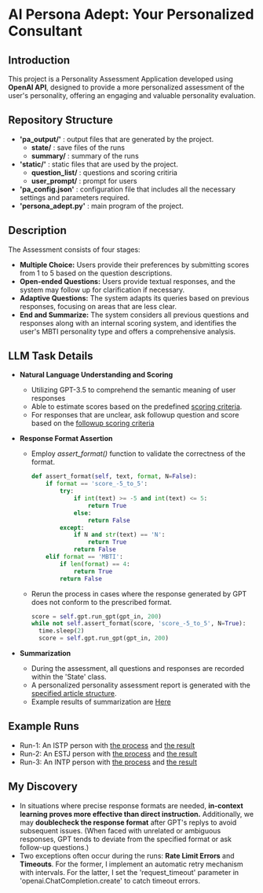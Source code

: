 # AI Persona Adept: Your Personalized Consultant

## Introduction
This project is a Personality Assessment Application developed using **OpenAI API**, designed to provide a more personalized assessment of the user's personality, offering an engaging and valuable personality evaluation.

## Repository Structure

+ **'pa_output/'** : output files that are generated by the project. 
  - **state/** : save files of the runs
  - **summary/** : summary of the runs
+ **'static/'** : static files that are used by the project.
  - **question_list/** : questions and scoring critiria
  - **user_prompt/** : prompt for users
+ **'pa_config.json'** : configuration file that includes all the necessary settings and parameters required.
+ **'persona_adept.py'** : main program of the project.

## Description

The Assessment consists of four stages:
+ **Multiple Choice:** Users provide their preferences by submitting scores from 1 to 5 based on the question descriptions.
+ **Open-ended Questions:** Users provide textual responses, and the system may follow up for clarification if necessary.
+ **Adaptive Questions:** The system adapts its queries based on previous responses, focusing on areas that are less clear.
+ **End and Summarize:** The system considers all previous questions and responses along with an internal scoring system, and identifies the user's MBTI personality type and offers a comprehensive analysis.

## LLM Task Details
+ **Natural Language Understanding and Scoring**
  - Utilizing GPT-3.5 to comprehend the semantic meaning of user responses
  - Able to estimate scores based on the predefined [scoring criteria](https://github.com/berlin0308/AI-Persona-Adept/blob/main/static/question_list/scoring_prompt_first.txt).
  - For responses that are unclear, ask followup question and score based on the [followup scoring criteria](https://github.com/berlin0308/AI-Persona-Adept/blob/main/static/question_list/scoring_prompt_followup.txt)
 
+ **Response Format Assertion**
  - Employ *assert_format()* function to validate the correctness of the format.
    ``` python
    def assert_format(self, text, format, N=False):
        if format == 'score_-5_to_5':
            try:
                if int(text) >= -5 and int(text) <= 5:
                    return True
                else:
                    return False 
            except:
                if N and str(text) == 'N':
                    return True
                return False
        elif format == 'MBTI':
            if len(format) == 4:
                return True
            return False
    ```
  - Rerun the process in cases where the response generated by GPT does not conform to the prescribed format.
    ``` python
    score = self.gpt.run_gpt(gpt_in, 200)
    while not self.assert_format(score, 'score_-5_to_5', N=True):
      time.sleep(2)
      score = self.gpt.run_gpt(gpt_in, 200)
    ```

+ **Summarization**
  - During the assessment, all questions and responses are recorded within the 'State' class.
  - A personalized personality assessment report is generated with the [specified article structure](https://github.com/berlin0308/AI-Persona-Adept/blob/main/static/question_list/summary_instruction.txt).
  - Example results of summarization are [Here](https://github.com/berlin0308/AI-Persona-Adept/tree/main/pa_output/summary)

## **Example Runs**
  - Run-1: An ISTP person with [the process](https://github.com/berlin0308/AI-Persona-Adept/blob/main/pa_output/state/save_1.json) and [the result](https://github.com/berlin0308/AI-Persona-Adept/blob/main/pa_output/summary/summary_1.txt)
  - Run-2: An ESTJ person with [the process](https://github.com/berlin0308/AI-Persona-Adept/blob/main/pa_output/state/save_2.json) and [the result](https://github.com/berlin0308/AI-Persona-Adept/blob/main/pa_output/summary/summary_2.txt)
  - Run-3: An INTP person with [the process](https://github.com/berlin0308/AI-Persona-Adept/blob/main/pa_output/state/save_3.json) and [the result](https://github.com/berlin0308/AI-Persona-Adept/blob/main/pa_output/summary/summary_3.txt)

## **My Discovery**

+ In situations where precise response formats are needed, **in-context learning proves more effective than direct instruction.** Additionally, we may **doublecheck the response format** after GPT's replys to avoid subsequent issues. (When faced with unrelated or ambiguous responses, GPT tends to deviate from the specified format or ask follow-up questions.)
+ Two exceptions often occur during the runs: **Rate Limit Errors** and **Timeouts**. For the former, I implement an automatic retry mechanism with intervals. For the latter, I set the 'request_timeout' parameter in 'openai.ChatCompletion.create' to catch timeout errors.

